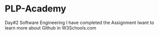 # PLP-Academy
Day#2 Software Engineering
I have completed the Assignment
Iwant to learn more about Github in W3Schools.com
